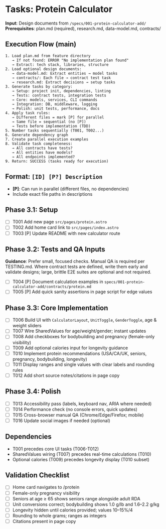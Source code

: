 # Tasks: Protein Calculator

**Input**: Design documents from `/specs/001-protein-calculator-add/`
**Prerequisites**: plan.md (required), research.md, data-model.md, contracts/

## Execution Flow (main)

```
1. Load plan.md from feature directory
   → If not found: ERROR "No implementation plan found"
   → Extract: tech stack, libraries, structure
2. Load optional design documents:
   → data-model.md: Extract entities → model tasks
   → contracts/: Each file → contract test task
   → research.md: Extract decisions → setup tasks
3. Generate tasks by category:
   → Setup: project init, dependencies, linting
   → Tests: contract tests, integration tests
   → Core: models, services, CLI commands
   → Integration: DB, middleware, logging
   → Polish: unit tests, performance, docs
4. Apply task rules:
   → Different files = mark [P] for parallel
   → Same file = sequential (no [P])
   → Tests before implementation (TDD)
5. Number tasks sequentially (T001, T002...)
6. Generate dependency graph
7. Create parallel execution examples
8. Validate task completeness:
   → All contracts have tests?
   → All entities have models?
   → All endpoints implemented?
9. Return: SUCCESS (tasks ready for execution)
```

## Format: `[ID] [P?] Description`

- **[P]**: Can run in parallel (different files, no dependencies)
- Include exact file paths in descriptions

## Phase 3.1: Setup

- [ ] T001 Add new page `src/pages/protein.astro`
- [ ] T002 Add home card link to `src/pages/index.astro`
- [ ] T003 [P] Update README with new calculator route

## Phase 3.2: Tests and QA Inputs

**Guidance**: Prefer small, focused checks. Manual QA is required per TESTING.md.
Where contract tests are defined, write them early and validate designs; large,
brittle E2E suites are optional and not required.

- [ ] T004 [P] Document calculation examples in `specs/001-protein-calculator-add/contracts/protein.md`
- [ ] T005 [P] Add quick sanity assertions in page script for edge values

## Phase 3.3: Core Implementation

- [ ] T006 Build UI with `CalculatorLayout`, `UnitToggle`, `GenderToggle`, age & weight sliders
- [ ] T007 Wire SharedValues for age/weight/gender; instant updates
- [ ] T008 Add checkboxes for bodybuilding and pregnancy (female-only visibility)
- [ ] T009 Add optional calories input for longevity guidance
- [ ] T010 Implement protein recommendations (USA/CA/UK, seniors, pregnancy, bodybuilding, longevity)
- [ ] T011 Display ranges and single values with clear labels and rounding rules
- [ ] T012 Add short source notes/citations in page copy

## Phase 3.4: Polish

- [ ] T013 Accessibility pass (labels, keyboard nav, ARIA where needed)
- [ ] T014 Performance check (no console errors, quick updates)
- [ ] T015 Cross-browser manual QA (Chrome/Edge/Firefox; mobile)
- [ ] T016 Update social images if needed (optional)

## Dependencies

- T001 precedes core UI tasks (T006-T012)
- SharedValues wiring (T007) precedes real-time calculations (T010)
- Optional calories (T009) precedes longevity display (T010 subset)

## Validation Checklist

- [ ] Home card navigates to /protein
- [ ] Female-only pregnancy visibility
- [ ] Seniors at age ≥ 65 shows seniors range alongside adult RDA
- [ ] Unit conversions correct; bodybuilding shows 1.0 g/lb and 1.6–2.2 g/kg
- [ ] Longevity hidden until calories provided; values 10–15%/4
- [ ] Rounding to whole grams; ranges as integers
- [ ] Citations present in page copy

